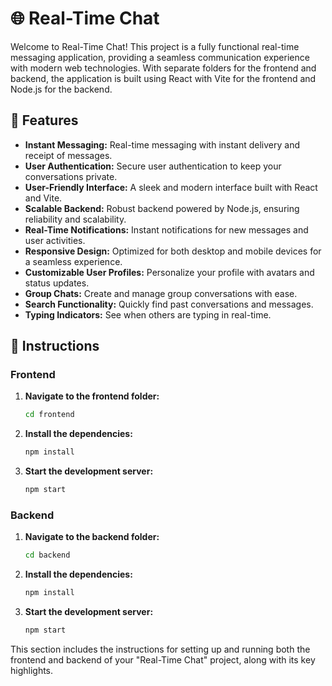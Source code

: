 # 🌐 Real-Time Chat

Welcome to Real-Time Chat! This project is a fully functional real-time messaging application, providing a seamless communication experience with modern web technologies. With separate folders for the frontend and backend, the application is built using React with Vite for the frontend and Node.js for the backend.

## 🌟 Features
- **Instant Messaging:** Real-time messaging with instant delivery and receipt of messages.
- **User Authentication:** Secure user authentication to keep your conversations private.
- **User-Friendly Interface:** A sleek and modern interface built with React and Vite.
- **Scalable Backend:** Robust backend powered by Node.js, ensuring reliability and scalability.
- **Real-Time Notifications:** Instant notifications for new messages and user activities.
- **Responsive Design:** Optimized for both desktop and mobile devices for a seamless experience.
- **Customizable User Profiles:** Personalize your profile with avatars and status updates.
- **Group Chats:** Create and manage group conversations with ease.
- **Search Functionality:** Quickly find past conversations and messages.
- **Typing Indicators:** See when others are typing in real-time.

## 📜 Instructions

### Frontend
1. **Navigate to the frontend folder:**
   ```bash
   cd frontend
2. **Install the dependencies:**
     ```bash
     npm install
2. **Start the development server:**
    ```bash
   npm start


### Backend
1. **Navigate to the backend folder:**
   ```bash
   cd backend
2. **Install the dependencies:**
     ```bash
     npm install
2. **Start the development server:**
    ```bash
   npm start


This section includes the instructions for setting up and running both the frontend and backend of your "Real-Time Chat" project, along with its key highlights.


